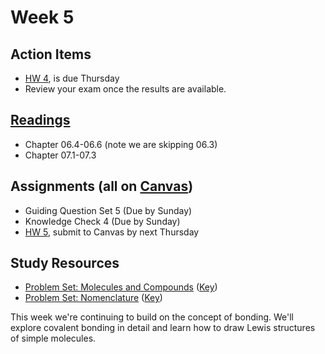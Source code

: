 # Week 5




## Action Items
* [HW 4](https://genchem.science.psu.edu/homework-4-wc-0), is due Thursday
* Review your exam once the results are available.  

## [Readings](https://genchem.science.psu.edu)
* Chapter 06.4-06.6  (note we are skipping 06.3)
* Chapter 07.1-07.3

## Assignments (all on [Canvas](https://psu.instructure.com/courses/1952043))
- Guiding Question Set 5 (Due by Sunday)
- Knowledge Check 4 (Due by Sunday)
- [HW 5](https://genchem.science.psu.edu/homework-5-wc), submit to Canvas by next Thursday

## Study Resources
* [Problem Set: Molecules and Compounds](https://media.ed.science.psu.edu/sites/media/ed/files/documents/problem_set_ch_5_6.pdf) ([Key](https://media.ed.science.psu.edu/sites/media/ed/files/documents/problemset7_ch_5_6_key.pdf))
* [Problem Set: Nomenclature](https://media.ed.science.psu.edu/sites/media/ed/files/documents/nomenclature_jdh.pdf) ([Key](https://media.ed.science.psu.edu/sites/media/ed/files/documents/problemset8_nomenclature_key.pdf))


This week we're continuing to build on the concept of bonding.  We'll explore covalent bonding in detail and learn how to draw Lewis structures of simple molecules.

